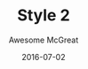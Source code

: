 ---
layout: post
author: Awesome McGreat
title: Style 2
date: 2016-07-02
tagline: Sed nisl arcu euismod sit amet nisi lorem etiam dolor veroeros et feugiat.
image: images/pic02.jpg
# Image position options: center center, top center, 25% 25%
imagePosition: top center
---